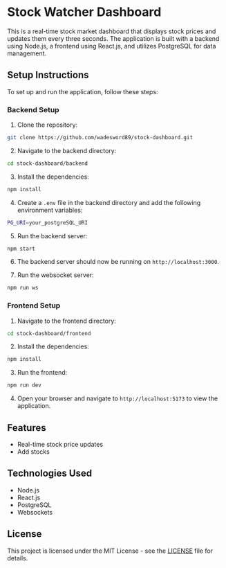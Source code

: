 # Stock Watcher Dashboard

This is a real-time stock market dashboard that displays stock prices and updates them every three seconds. The application is built with a backend using Node.js, a frontend using React.js, and utilizes PostgreSQL for data management.

## Setup Instructions

To set up and run the application, follow these steps:

### Backend Setup

1. Clone the repository:

  ```bash
  git clone https://github.com/wadesword89/stock-dashboard.git
  ```

2. Navigate to the backend directory:

  ```bash
  cd stock-dashboard/backend
  ```

3. Install the dependencies:

  ```bash
  npm install
  ```

4. Create a `.env` file in the backend directory and add the following environment variables:

  ```bash
  PG_URI=your_postgreSQL_URI
  ```
5. Run the backend server:

  ```bash
  npm start
  ```
6. The backend server should now be running on `http://localhost:3000`.

7. Run the websocket server:

  ```bash
  npm run ws
  ```
### Frontend Setup
1. Navigate to the frontend directory:

  ```bash
  cd stock-dashboard/frontend
  ```
2. Install the dependencies:

  ```bash
  npm install
  ```

3. Run the frontend:

  ```bash
  npm run dev
  ```

4. Open your browser and navigate to `http://localhost:5173` to view the application.

## Features

- Real-time stock price updates
- Add stocks

## Technologies Used

- Node.js
- React.js
- PostgreSQL
- Websockets

## License

This project is licensed under the MIT License - see the [LICENSE](LICENSE) file for details.
```
